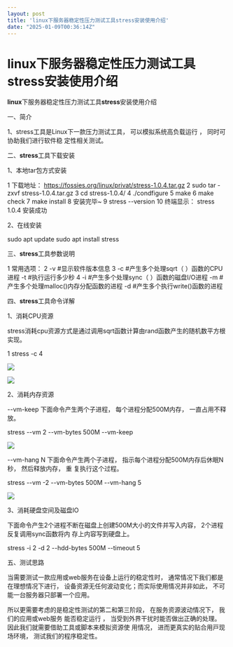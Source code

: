 ```yaml
---
layout: post
title: 'linux下服务器稳定性压力测试工具stress安装使用介绍'
date: "2025-01-09T00:36:14Z"
---
```

linux下服务器稳定性压力测试工具stress安装使用介绍
==============================

**linux**下服务器稳定性压⼒测试⼯具**stress**安装使⽤介绍

一、简介

1、stress⼯具是Linux下一款压⼒测试⼯具， 可以模拟系统⾼负载运⾏ ， 同时可协助我们进⾏软件稳 定性相关测试。

⼆、**stress**⼯具下载安装

1、本地tar包⽅式安装

 1 下载地址： https://fossies.org/linux/privat/stress-1.0.4.tar.gz
 2 sudo tar -zxvf stress-1.0.4.tar.gz
 3 cd stress-1.0.4/
 4 ./condfigure
 5 make
 6 make check 7 make install
 8 安装完毕~
 9 stress --version
10 终端显⽰： stress 1.0.4 安装成功

2、在线安装

sudo apt update
sudo apt install stress

三、**stress**⼯具参数说明

1 常⽤选项：
2 -v #显⽰软件版本信息
3 -c #产⽣多个处理sqrt（ ）函数的CPU进程 -t #执⾏运⾏多少秒
4 -i #产⽣多个处理sync（ ）函数的磁盘I/O进程 -m #产⽣多个处理malloc()内存分配函数的进程 -d #产⽣多个执⾏write()函数的进程

四、**stress**⼯具命令详解

1、消耗CPU资源

stress消耗cpu资源⽅式是通过调⽤sqrt函数计算由rand函数产⽣的随机数平⽅根实现。

1 stress -c 4

![](https://img2024.cnblogs.com/blog/1747104/202501/1747104-20250108152033012-991480740.jpg)

![](https://img2024.cnblogs.com/blog/1747104/202501/1747104-20250108151827359-2081519332.png)

2、消耗内存资源

\--vm-keep 下⾯命令产⽣两个⼦进程， 每个进程分配500M内存， ⼀直占⽤不释放。

stress --vm 2 --vm-bytes 500M --vm-keep

![](https://img2024.cnblogs.com/blog/1747104/202501/1747104-20250108152032957-649105802.jpg)

\--vm-hang N 下⾯命令产⽣两个⼦进程， 指⽰每个进程分配500M内存后休眠N秒， 然后释放内存， 重 复执⾏这个过程。

stress --vm -2 --vm-bytes 500M --vm-hang 5

![](https://img2024.cnblogs.com/blog/1747104/202501/1747104-20250108151938296-1474464987.png)

3、消耗硬盘空间及磁盘IO

下⾯命令产⽣2个进程不断在磁盘上创建500M⼤小的⽂件并写⼊内容， 2个进程反复调⽤sync函数将内 存上内容写到硬盘上。

stress -i 2 -d 2 --hdd-bytes 500M --timeout 5

五、测试思路

当需要测试⼀款应⽤或web服务在设备上运⾏的稳定性时， 通常情况下我们都是在理想情况下进⾏， 设备资源⽆任何波动变化；而实际使⽤情况并⾮如此， 不可能⼀台服务器只部署⼀个应⽤。

所以更需要考虑的是稳定性测试的第⼆和第三阶段， 在服务资源波动情况下， 我们的应⽤或web服务 能否稳定运⾏ ， 当受到外界⼲扰时能否做出正确的处理。 因此我们就需要借助⼯具或脚本来模拟资源使 ⽤情况， 进而更真实的贴合⽤⼾现场环境， 测试我们的程序稳定性。